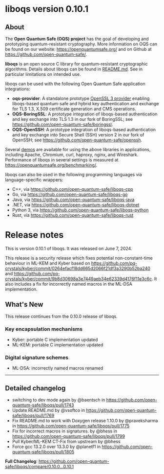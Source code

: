 liboqs version 0.10.1
=====================

About
-----

The **Open Quantum Safe (OQS) project** has the goal of developing and prototyping quantum-resistant cryptography.  More information on OQS can be found on our website: https://openquantumsafe.org/ and on Github at https://github.com/open-quantum-safe/.  

**liboqs** is an open source C library for quantum-resistant cryptographic algorithms.  Details about liboqs can be found in [README.md](https://github.com/open-quantum-safe/liboqs/blob/main/README.md).  See in particular limitations on intended use.

liboqs can be used with the following Open Quantum Safe application integrations:

- **oqs-provider**: A standalone prototype [OpenSSL 3 provider](https://www.openssl.org/docs/manmaster/man7/provider.html) enabling liboqs-based quantum-safe and hybrid key authentication and exchange for TLS 1.3, X.509 certificate generation and CMS operations.
- **OQS-BoringSSL**: A prototype integration of liboqs-based authentication and key exchange into TLS 1.3 in our fork of BoringSSL; see https://github.com/open-quantum-safe/boringssl.
- **OQS-OpenSSH**: A prototype integration of liboqs-based authentication and key exchange into Secure Shell (SSH) version 2 in our fork of OpenSSH; see https://github.com/open-quantum-safe/openssh.

Several [demos](https://github.com/open-quantum-safe/oqs-demos) are available for using the above libraries in applications, including Apache, Chromium, curl, haproxy, nginx, and Wireshark.  Performance of liboqs in several settings is measured at https://openquantumsafe.org/benchmarking/.

liboqs can also be used in the following programming languages via language-specific wrappers:

- C++, via https://github.com/open-quantum-safe/liboqs-cpp
- Go, via https://github.com/open-quantum-safe/liboqs-go
- Java, via https://github.com/open-quantum-safe/liboqs-java
- .NET, via https://github.com/open-quantum-safe/liboqs-dotnet
- Python 3, via https://github.com/open-quantum-safe/liboqs-python
- Rust, via https://github.com/open-quantum-safe/liboqs-rust

Release notes
=============

This is version 0.10.1 of liboqs. It was released on June 7, 2024.

This release is a security release which fixes potential non-constant-time behaviour in ML-KEM and Kyber based on https://github.com/pq-crystals/kyber/commit/0264efacf18dd665d2066f21df3a3290b52ba240 and https://github.com/pq-crystals/kyber/commit/9b8d30698a3e7449aeb34e62339d4176f11e3c6c. It also includes a fix for incorrectly named macros in the ML-DSA implementation.

What's New
----------

This release continues from the 0.10.0 release of liboqs.

### Key encapsulation mechanisms

- Kyber: portable C implementation updated
- ML-KEM: portable C implementation updated

### Digital signature schemes

- ML-DSA: incorrectly named macros renamed

---

Detailed changelog
------------------

* switching to dev mode again by @baentsch in https://github.com/open-quantum-safe/liboqs/pull/1743
* Update README.md by @vsoftco in https://github.com/open-quantum-safe/liboqs/pull/1769
* Fix README.md to work with Doxygen release 1.10.0 by @praveksharma in https://github.com/open-quantum-safe/liboqs/pull/1775
* Fix for incorrect macros in signatures. by @bhess in https://github.com/open-quantum-safe/liboqs/pull/1799
* Pull Kyber/ML-KEM CT-Fix from upstream by @bhess
* Force gcc 13.2.0 over 13.3.0 by @planetf1 in https://github.com/open-quantum-safe/liboqs/pull/1805

**Full Changelog**: https://github.com/open-quantum-safe/liboqs/compare/0.10.0...0.10.1
